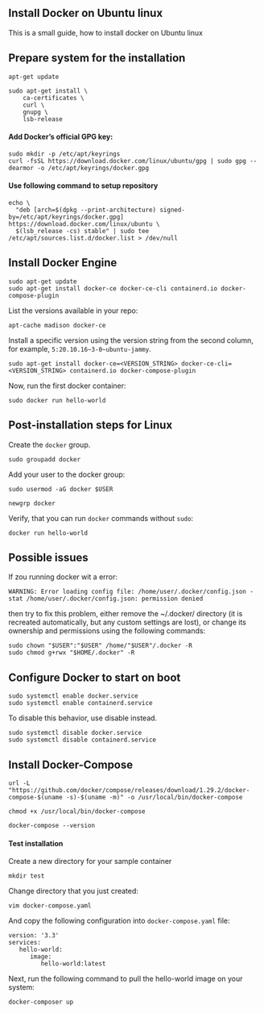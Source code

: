 ## Install Docker on Ubuntu linux
This is a small guide, how to install docker on Ubuntu linux

## Prepare system for the installation
```
apt-get update

sudo apt-get install \
    ca-certificates \
    curl \
    gnupg \
    lsb-release
```
#### Add Docker’s official GPG key:
```
sudo mkdir -p /etc/apt/keyrings
curl -fsSL https://download.docker.com/linux/ubuntu/gpg | sudo gpg --dearmor -o /etc/apt/keyrings/docker.gpg
```
#### Use following command to setup repository
```
echo \
  "deb [arch=$(dpkg --print-architecture) signed-by=/etc/apt/keyrings/docker.gpg] https://download.docker.com/linux/ubuntu \
  $(lsb_release -cs) stable" | sudo tee /etc/apt/sources.list.d/docker.list > /dev/null
```
## Install Docker Engine
```
sudo apt-get update
sudo apt-get install docker-ce docker-ce-cli containerd.io docker-compose-plugin
```
List the versions available in your repo:
```
apt-cache madison docker-ce
```
Install a specific version using the version string from the second column, for example, `5:20.10.16~3-0~ubuntu-jammy`.
```
sudo apt-get install docker-ce=<VERSION_STRING> docker-ce-cli=<VERSION_STRING> containerd.io docker-compose-plugin
```
Now, run the first docker container:
```
sudo docker run hello-world
```
## Post-installation steps for Linux
Create the `docker` group.
```
sudo groupadd docker
```
Add your user to the docker group:
```
sudo usermod -aG docker $USER

newgrp docker 
```
Verify, that you can run `docker` commands without `sudo`:
```
docker run hello-world
```

## Possible issues
If zou running docker wit a error:

```
WARNING: Error loading config file: /home/user/.docker/config.json -
stat /home/user/.docker/config.json: permission denied
```
then try to fix this problem, either remove the ~/.docker/ directory (it is recreated automatically, but any custom settings are lost), or change its ownership and permissions using the following commands:
```
sudo chown "$USER":"$USER" /home/"$USER"/.docker -R
sudo chmod g+rwx "$HOME/.docker" -R
 ```
 
## Configure Docker to start on boot
```
sudo systemctl enable docker.service
sudo systemctl enable containerd.service
```
To disable this behavior, use disable instead.
```
sudo systemctl disable docker.service
sudo systemctl disable containerd.service
```
## Install Docker-Compose
```
url -L "https://github.com/docker/compose/releases/download/1.29.2/docker-compose-$(uname -s)-$(uname -m)" -o /usr/local/bin/docker-compose

chmod +x /usr/local/bin/docker-compose

docker-compose --version
```
#### Test installation
Create a new directory for your sample container
```
mkdir test
```
Change directory that you just created:
```
vim docker-compose.yaml
```
And copy the following configuration into `docker-compose.yaml` file:
```
version: '3.3'
services:
   hello-world:
      image:
         hello-world:latest
```
Next, run the following command to pull the hello-world image on your system:
```
docker-composer up
```

